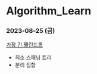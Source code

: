 # Algorithm_Learn
### 2023-08-25 (금)
[가장 긴 팰린드롬](https://school.programmers.co.kr/learn/courses/30/lessons/42861)
- 최소 스패닝 트리
- 분리 집합
